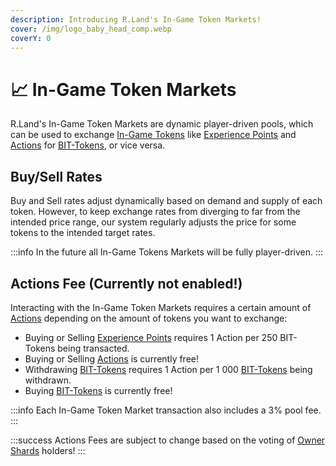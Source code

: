 ```yaml
---
description: Introducing R.Land's In-Game Token Markets!
cover: /img/logo_baby_head_comp.webp
coverY: 0
---
```


# 📈 In-Game Token Markets

R.Land's In-Game Token Markets are dynamic player-driven pools, which can be used to exchange [In-Game Tokens](in-game-tokens/) like [Experience Points](in-game-tokens/experience-points-xp.md) and [Actions](in-game-tokens/actions-sa-da.md) for [BIT-Tokens](bit-token.md), or vice versa.&#x20;

## Buy/Sell Rates

Buy and Sell rates adjust dynamically based on demand and supply of each token. However, to keep exchange rates from diverging to far from the intended price range, our system regularly adjusts the price for some tokens to the intended target rates.

:::info
In the future all In-Game Tokens Markets will be fully player-driven.
:::

## **Actions Fee (Currently not enabled!)**

Interacting with the In-Game Token Markets requires a certain amount of [Actions](in-game-tokens/actions-sa-da.md) depending on the amount of tokens you want to exchange:

* Buying or Selling [Experience Points](in-game-tokens/experience-points-xp.md) requires 1 Action per 250 BIT-Tokens being transacted.
* Buying or Selling [Actions](in-game-tokens/actions-sa-da.md) is currently free!
* Withdrawing [BIT-Tokens](bit-token.md) requires 1 Action per 1 000 [BIT-Tokens](bit-token.md) being withdrawn.
* Buying [BIT-Tokens](bit-token.md) is currently free!

:::info
Each In-Game Token Market transaction also includes a 3% pool fee.
:::

:::success
Actions Fees are subject to change based on the voting of [Owner Shards](/nfts/owner-shards-os) holders!
:::
